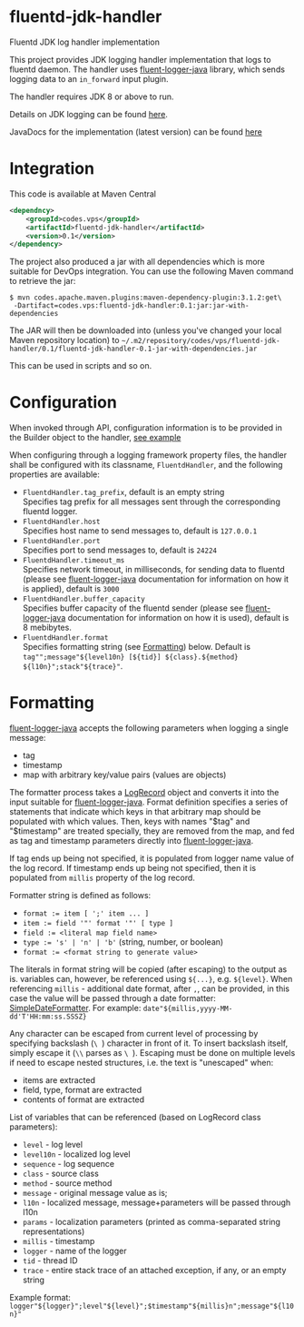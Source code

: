 # fluentd-jdk-handler
Fluentd JDK log handler implementation

This project provides JDK logging handler implementation that logs to fluentd daemon. The handler
uses [fluent-logger-java][1] library, which sends logging data to an `in_forward` input plugin.

The handler requires JDK 8 or above to run.

Details on JDK logging can be found [here][2].

JavaDocs for the implementation (latest version) can be found [here][3]

# Integration

This code is available at Maven Central

```xml
<dependncy>
    <groupId>codes.vps</groupId>
    <artifactId>fluentd-jdk-handler</artifactId>
    <version>0.1</version>
</dependency>
```

The project also produced a jar with all dependencies which is more suitable for DevOps integration.
You can use the following Maven command to retrieve the jar:

```
$ mvn codes.apache.maven.plugins:maven-dependency-plugin:3.1.2:get\
 -Dartifact=codes.vps:fluentd-jdk-handler:0.1:jar:jar-with-dependencies
```

The JAR will then be downloaded into (unless you've changed your local Maven repository location) to
`~/.m2/repository/codes/vps/fluentd-jdk-handler/0.1/fluentd-jdk-handler-0.1-jar-with-dependencies.jar`

This can be used in scripts and so on.

# Configuration

When invoked through API, configuration information is to be provided in the Builder object to the
handler, [see example][4]

When configuring through a logging framework property files, the handler shall be configured
with its classname, `FluentdHandler`, and
the following properties are available:

* `FluentdHandler.tag_prefix`, default is an empty string
<br>Specifies tag prefix for all messages sent through the corresponding fluentd logger.
* `FluentdHandler.host`
<br>Specifies host name to send messages to, default is `127.0.0.1`
* `FluentdHandler.port`
<br>Specifies port to send messages to, default is `24224`
* `FluentdHandler.timeout_ms`
<br>Specifies network timeout, in milliseconds, for sending data to fluentd (please see [fluent-logger-java][1] documentation
for information on how it is applied), default is `3000`
* `FluentdHandler.buffer_capacity`
<br>Specifies buffer capacity of the fluentd sender (please see [fluent-logger-java][1] documentation 
for information on how it is used), default is 8 mebibytes.
* `FluentdHandler.format`
<br>Specifies formatting string (see [Formatting](#formatting)) below. Default is
`tag"";message"${level10n} [${tid}] ${class}.${method} ${l10n}";stack"${trace}"`.

# Formatting

[fluent-logger-java][1] accepts the following parameters when logging a single message:
* tag
* timestamp
* map with arbitrary key/value pairs (values are objects)

The formatter process takes a [LogRecord][5] object and converts it into the input suitable for
[fluent-logger-java][1]. Format definition specifies a series of statements that indicate which keys
in that arbitrary map should be populated with which values. Then, keys with names "$tag" and "$timestamp"
are treated specially, they are removed from the map, and fed as tag and timestamp parameters directly
into [fluent-logger-java][1].

If tag ends up being not specified, it is populated from logger name value of the log record. If timestamp ends up 
being not specified, then it is populated from `millis` property of the log record.

Formatter string is defined as follows:
* `format := item [ ';' item ... ]`
* `item := field '"' format '"' [ type ]`
* `field := <literal map field name>`
* `type := 's' | 'n' | 'b'` (string, number, or boolean)
* `format := <format string to generate value>`

The literals in format string will be copied (after escaping) to the output as is.
variables can, however, be referenced using `${...}`, e.g. `${level}`. When referencing
`millis` - additional date format, after `,`, can be provided, in this case the value
will be passed through a date formatter:
[SimpleDateFormatter][6]. For example: `date"${millis,yyyy-MM-dd'T'HH:mm:ss.SSSZ}`

Any character can be escaped from current level of processing
by specifying backslash (`\ `) character in front of it. To insert backslash itself,
simply escape it (`\\` parses as `\ `). Escaping must be done on multiple
levels if need to escape nested structures, i.e. the text is "unescaped" when:
* items are extracted
* field, type, format are extracted
* contents of format are extracted

List of variables that can be referenced (based on LogRecord class parameters):
* `level` - log level
* `level10n` - localized log level
* `sequence` - log sequence
* `class` - source class
* `method` - source method
* `message` - original message value as is;
* `l10n` - localized message, message+parameters will be passed through l10n
* `params` - localization parameters (printed as comma-separated string representations)
* `millis` - timestamp
* `logger` - name of the logger
* `tid` - thread ID
* `trace` - entire stack trace of an attached exception, if any, or an empty string

Example format:
`logger"${logger}";level"${level}";$timestamp"${millis}n";message"${l10n}"`


[1]: https://github.com/fluent/fluent-logger-java
[2]: https://docs.oracle.com/javase/8/docs/api/java/util/logging/Logger.html
[3]: https://javadoc.io/doc/codes.vps/fluentd-jdk-handler
[4]: https://github.com/veselov/fluentd-jdk-handler/blob/master/src/main/java/codes/vps/logging/fluentd/jdk/sample/CreateHandler.java
[5]: https://docs.oracle.com/javase/8/docs/api/java/util/logging/LogRecord.html
[6]: https://docs.oracle.com/javase/8/docs/api/java/text/SimpleDateFormat.html
